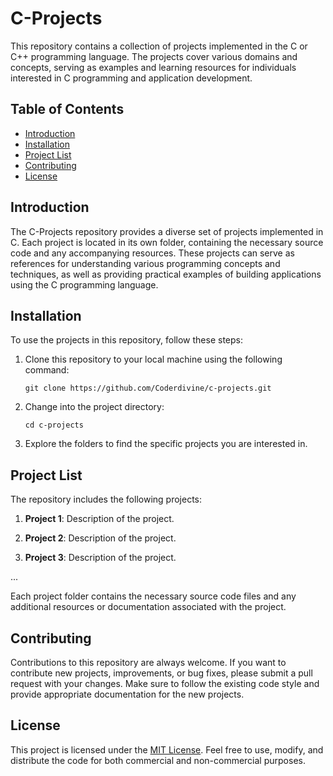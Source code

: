 # C-Projects

This repository contains a collection of projects implemented in the C or C++ programming language. The projects cover various domains and concepts, serving as examples and learning resources for individuals interested in C programming and application development.

## Table of Contents

- [Introduction](#introduction)
- [Installation](#installation)
- [Project List](#project-list)
- [Contributing](#contributing)
- [License](#license)

## Introduction

The C-Projects repository provides a diverse set of projects implemented in C. Each project is located in its own folder, containing the necessary source code and any accompanying resources. These projects can serve as references for understanding various programming concepts and techniques, as well as providing practical examples of building applications using the C programming language.

## Installation

To use the projects in this repository, follow these steps:

1. Clone this repository to your local machine using the following command:
   ```
   git clone https://github.com/Coderdivine/c-projects.git
   ```

2. Change into the project directory:
   ```
   cd c-projects
   ```

3. Explore the folders to find the specific projects you are interested in.

## Project List

The repository includes the following projects:

1. **Project 1**: Description of the project.

2. **Project 2**: Description of the project.

3. **Project 3**: Description of the project.

...

Each project folder contains the necessary source code files and any additional resources or documentation associated with the project.

## Contributing

Contributions to this repository are always welcome. If you want to contribute new projects, improvements, or bug fixes, please submit a pull request with your changes. Make sure to follow the existing code style and provide appropriate documentation for the new projects.

## License

This project is licensed under the [MIT License](LICENSE). Feel free to use, modify, and distribute the code for both commercial and non-commercial purposes.
